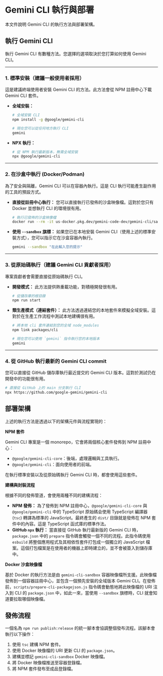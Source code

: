# Gemini CLI 執行與部署

本文件說明 Gemini CLI 的執行方法與部署架構。

## 執行 Gemini CLI

執行 Gemini CLI 有數種方法。您選擇的選項取決於您打算如何使用 Gemini CLI。

---

### 1. 標準安裝（建議一般使用者採用）

這是建議終端使用者安裝 Gemini CLI 的方法。此方法會從 NPM 註冊中心下載 Gemini CLI 套件。
- **全域安裝：**

  ```bash
  # 全域安裝 CLI
  npm install -g @google/gemini-cli

  # 現在您可以從任何地方執行 CLI
  gemini
  ```

- **NPX 執行：**
  ```bash
  # 從 NPM 執行最新版本，無需全域安裝
  npx @google/gemini-cli
  ```

---

### 2. 在沙盒中執行 (Docker/Podman)

為了安全與隔離，Gemini CLI 可以在容器內執行。這是 CLI 執行可能產生副作用的工具的預設方式。
- **直接從註冊中心執行：**
  您可以直接執行已發佈的沙盒映像檔。這對於您只有 Docker 並想執行 CLI 的環境很有用。
  ```bash
  # 執行已發佈的沙盒映像檔
  docker run --rm -it us-docker.pkg.dev/gemini-code-dev/gemini-cli/sandbox:0.1.1
  ```
- **使用 `--sandbox` 旗標：**
  如果您已在本地安裝 Gemini CLI（使用上述的標準安裝方式），您可以指示它在沙盒容器內執行。
  ```bash
  gemini --sandbox "在此輸入您的提示"
  ```

---

### 3. 從原始碼執行（建議 Gemini CLI 貢獻者採用）

專案貢獻者會需要直接從原始碼執行 CLI。

- **開發模式：**
  此方法提供熱重載功能，對積極開發很有用。
  ```bash
  # 從儲存庫的根目錄
  npm run start
  ```
- **類生產模式（連結套件）：**
  此方法透過連結您的本地套件來模擬全域安裝。這對於在生產工作流程中測試本地建構很有用。

  ```bash
  # 將本地 cli 套件連結到您的全域 node_modules
  npm link packages/cli

  # 現在您可以使用 `gemini` 指令執行您的本地版本
  gemini
  ```

---

### 4. 從 GitHub 執行最新的 Gemini CLI commit

您可以直接從 GitHub 儲存庫執行最近提交的 Gemini CLI 版本。這對於測試仍在開發中的功能很有用。

```bash
# 直接從 GitHub 上的 main 分支執行 CLI
npx https://github.com/google-gemini/gemini-cli
```

## 部署架構

上述的執行方法是透過以下的架構元件與流程實現的：

**NPM 套件**

Gemini CLI 專案是一個 monorepo，它會將兩個核心套件發佈到 NPM 註冊中心：

- `@google/gemini-cli-core`：後端，處理邏輯與工具執行。
- `@google/gemini-cli`：面向使用者的前端。

在執行標準安裝以及從原始碼執行 Gemini CLI 時，都會使用這些套件。

**建構與封裝流程**

根據不同的發佈管道，會使用兩種不同的建構流程：

- **NPM 發佈：** 為了發佈到 NPM 註冊中心，`@google/gemini-cli-core` 與 `@google/gemini-cli` 中的 TypeScript 原始碼会使用 TypeScript 編譯器 (`tsc`) 轉譯為標準的 JavaScript。最終產生的 `dist/` 目錄就是發佈在 NPM 套件中的內容。這是 TypeScript 函式庫的標準作法。
- **GitHub `npx` 執行：** 當直接從 GitHub 執行最新版的 Gemini CLI 時，`package.json` 中的 `prepare` 指令碼會觸發一個不同的流程。此指令碼使用 `esbuild` 將整個應用程式及其相依性套件打包成一個獨立的 JavaScript 檔案。這個打包檔案是在使用者的機器上即時建立的，並不會被簽入到儲存庫中。

**Docker 沙盒映像檔**

基於 Docker 的執行方法是由 `gemini-cli-sandbox` 容器映像檔所支援。此映像檔發佈到一個容器註冊中心，並包含一個預先安裝的全域版本 Gemini CLI。在發佈前，`scripts/prepare-cli-packagejson.js` 指令碼會動態地將此映像檔的 URI 注入到 CLI 的 `package.json` 中，如此一來，當使用 `--sandbox` 旗標時，CLI 就會知道要拉取哪個映像檔。

## 發佈流程

一個名為 `npm run publish:release` 的統一腳本會協調整個發布流程。該腳本會執行以下操作：

1.  使用 `tsc` 建構 NPM 套件。
2.  使用 Docker 映像檔的 URI 更新 CLI 的 `package.json`。
3.  建構並標記 `gemini-cli-sandbox` Docker 映像檔。
4.  將 Docker 映像檔推送至容器登錄檔。
5.  將 NPM 套件發布至成品登錄檔。
